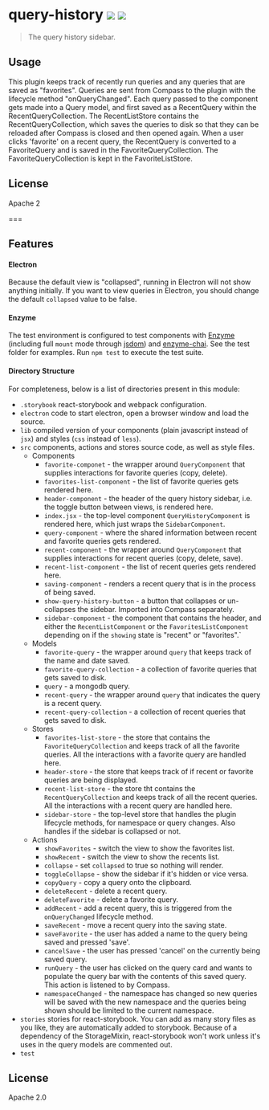 # query-history [![][travis_img]][travis_url] [![][npm_img]][npm_url]

> The query history sidebar.

## Usage

This plugin keeps track of recently run queries and any queries that are saved as
"favorites". Queries are sent from Compass to the plugin with the lifecycle
method "onQueryChanged". Each query passed to the component gets made into a
Query model, and first saved as a RecentQuery within the RecentQueryCollection.
The RecentListStore contains the RecentQueryCollection, which saves the queries
 to disk so that they can be reloaded after Compass is closed and then opened
 again. When a user clicks 'favorite' on a recent query, the RecentQuery is
 converted to a FavoriteQuery and is saved in the FavoriteQueryCollection.
 The FavoriteQueryCollection is kept in the FavoriteListStore.

## License

Apache 2

===

## Features

#### Electron

Because the default view is "collapsed", running in Electron will not show anything
initially. If you want to view queries in Electron, you should change the default
`collapsed` value to be false.

#### Enzyme

The test environment is configured to test components with [Enzyme][enzyme] (including full `mount` mode through [jsdom][jsdom]) and [enzyme-chai][enzyme-chai]. See the test folder for examples. Run `npm test` to execute the test suite.

#### Directory Structure

For completeness, below is a list of directories present in this module:

- `.storybook` react-storybook and webpack configuration.
- `electron` code to start electron, open a browser window and load the source.
- `lib` compiled version of your components (plain javascript instead of `jsx`) and styles (`css` instead of `less`).
- `src` components, actions and stores source code, as well as style files.
  - Components
    - `favorite-componet` - the wrapper around `QueryComponent` that supplies interactions for favorite queries (copy, delete).
    - `favorites-list-component` - the list of favorite queries gets rendered here.
    - `header-component` - the header of the query history sidebar, i.e. the toggle button between views, is rendered here.
    - `index.jsx` - the top-level component `QueryHistoryComponent` is rendered here, which just wraps the `SidebarComponent`.
    - `query-component` - where the shared information between recent and favorite queries gets rendered.
    - `recent-component` - the wrapper around `QueryComponent` that supplies interactions for recent queries (copy, delete, save).
    - `recent-list-component` - the list of recent queries gets rendered here.
    - `saving-component` - renders a recent query that is in the process of being saved.
    - `show-query-history-button` - a button that collapses or un-collapses the sidebar. Imported into Compass separately.
    - `sidebar-component` - the component that contains the header, and either the `RecentListComponent` or the `FavoritesListComponent` depending on if the `showing` state is "recent" or "favorites".`
  - Models
    - `favorite-query` - the wrapper around `query` that keeps track of the name and date saved.
    - `favorite-query-collection` - a collection of favorite queries that gets saved to disk.
    - `query` - a mongodb query.
    - `recent-query` - the wrapper around `query` that indicates the query is a recent query.
    - `recent-query-collection` - a collection of recent queries that gets saved to disk.
  - Stores
    - `favorites-list-store` - the store that contains the `FavoriteQueryCollection` and keeps track of all the favorite queries. All the interactions with a favorite query are handled here.
    - `header-store` - the store that keeps track of if recent or favorite queries are being displayed.
    - `recent-list-store` - the store tht contains the `RecentQueryCollection` and keeps track of all the recent queries. All the interactions with a recent query are handled here.
    - `sidebar-store` - the top-level store that handles the plugin lifecycle methods, for namespace or query changes. Also handles if the sidebar is collapsed or not.
  - Actions
    - `showFavorites` - switch the view to show the favorites list.
    - `showRecent` - switch the view to show the recents list.
    - `collapse` - set `collapsed` to true so nothing will render.
    - `toggleCollapse` - show the sidebar if it's hidden or vice versa.
    - `copyQuery` - copy a query onto the clipboard.
    - `deleteRecent` - delete a recent query.
    - `deleteFavorite` - delete a favorite query.
    - `addRecent` - add a recent query, this is triggered from the `onQueryChanged` lifecycle method.
    - `saveRecent` - move a recent query into the saving state.
    - `saveFavorite` - the user has added a name to the query being saved and pressed 'save'.
    - `cancelSave` - the user has pressed 'cancel' on the currently being saved query.
    - `runQuery` - the user has clicked on the query card and wants to populate the query bar with the contents of this saved query. This action is listened to by Compass.
    - `namespaceChanged` - the namespace has changed so new queries will be saved with the new namespace and the queries being shown should be limited to the current namespace.
- `stories` stories for react-storybook. You can add as many story files as you like, they are automatically added to storybook. Because of a dependency of the StorageMixin, react-storybook won't work unless it's uses in the query models are commented out.
- `test`


## License

Apache 2.0

[travis_img]: https://travis-ci.com/10gen/compass-query-history.svg?token=ezEB2TnpPiu7XLo6ByZp&branch=master
[travis_url]: https://travis-ci.com/10gen/compass-query-history
[npm_img]: https://img.shields.io/npm/v/@mongodb-js/compass-query-history.svg?style=flat-square
[npm_url]: https://www.npmjs.org/package/@mongodb-js/compass-query-history
[react-storybook]: https://github.com/kadirahq/react-storybook
[enzyme]: http://airbnb.io/enzyme/
[enzyme-chai]: https://github.com/producthunt/chai-enzyme
[jsdom]: https://github.com/tmpvar/jsdom
